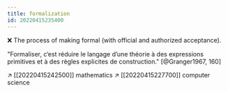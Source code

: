 ```yaml
---
title: formalization
id: 20220415235400
---
```


❌ The process of making formal (with official and authorized acceptance).

"Formaliser, c’est réduire le langage d’une théorie à des expressions primitives et à des règles explicites de construction." [@Granger1967, 160]

↗ [[20220415242500]] mathematics
↗ [[20220415227700]] computer science
